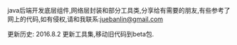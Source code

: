 java后端开发底层组件,网络层封装和部分工具类,分享给有需要的朋友,有些参考了网上的代码,如有侵权,请和我联系:juebanlin@gmail.com

更新历史:
2016.8.2 更新工具集,移动旧代码到beta包.

